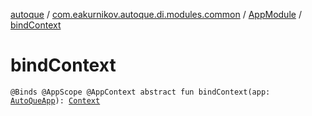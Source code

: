 [autoque](../../index.md) / [com.eakurnikov.autoque.di.modules.common](../index.md) / [AppModule](index.md) / [bindContext](./bind-context.md)

# bindContext

`@Binds @AppScope @AppContext abstract fun bindContext(app: `[`AutoQueApp`](../../com.eakurnikov.autoque.domain.app/-auto-que-app/index.md)`): `[`Context`](https://developer.android.com/reference/android/content/Context.html)